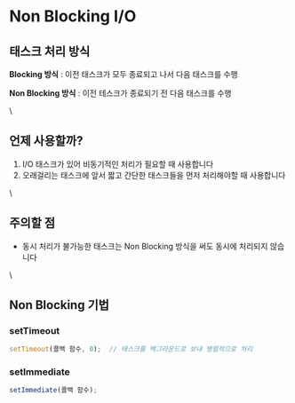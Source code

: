 # Non Blocking I/O

## 태스크 처리 방식

**Blocking 방식** : 이전 태스크가 모두 종료되고 나서 다음 태스크를 수행

**Non Blocking 방식** : 이전 테스크가 종료되기 전 다음 태스크를 수행

\


## 언제 사용할까?

1. I/O 태스크가 있어 비동기적인 처리가 필요할 때 사용합니다
2. 오래걸리는 태스크에 앞서 짧고 간단한 태스크들을 먼저 처리해야할 때 사용합니다

\


## 주의할 점

* 동시 처리가 불가능한 태스크는 Non Blocking 방식을 써도 동시에 처리되지 않습니다

\


## Non Blocking 기법

### setTimeout

```javascript
setTimeout(콜백 함수, 0);  // 태스크를 백그라운드로 보내 병렬적으로 처리
```

### setImmediate

```javascript
setImmediate(콜백 함수);
```
